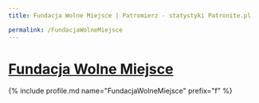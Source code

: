 ```yaml
---
title: Fundacja Wolne Miejsce | Patromierz - statystyki Patronite.pl

permalink: /FundacjaWolneMiejsce
---
```


# [Fundacja Wolne Miejsce](https://patronite.pl/FundacjaWolneMiejsce)

{% include profile.md name="FundacjaWolneMiejsce" prefix="f" %}
